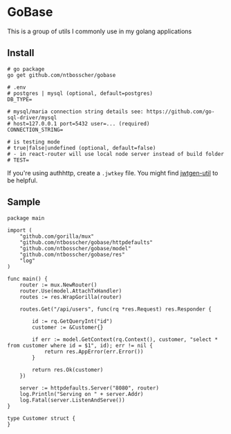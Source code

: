 # GoBase

This is a group of utils I commonly use in my golang applications

## Install

```
# go package
go get github.com/ntbosscher/gobase
```
```
# .env
# postgres | mysql (optional, default=postgres)
DB_TYPE=

# mysql/maria connection string details see: https://github.com/go-sql-driver/mysql
# host=127.0.0.1 port=5432 user=... (required)
CONNECTION_STRING=
 
# is testing mode
# true|false|undefined (optional, default=false)
# - in react-router will use local node server instead of build folder
# TEST=
```

If you're using authhttp, create a `.jwtkey` file. 
You might find [jwtgen-util](./auth/authhttp/jwtgen) to be helpful.

## Sample

```golang
package main

import (
	"github.com/gorilla/mux"
	"github.com/ntbosscher/gobase/httpdefaults"
	"github.com/ntbosscher/gobase/model"
	"github.com/ntbosscher/gobase/res"
	"log"
)

func main() {
	router := mux.NewRouter()
	router.Use(model.AttachTxHandler)
	routes := res.WrapGorilla(router)

	routes.Get("/api/users", func(rq *res.Request) res.Responder {

		id := rq.GetQueryInt("id")
		customer := &Customer{}

		if err := model.GetContext(rq.Context(), customer, "select * from customer where id = $1", id); err != nil {
			return res.AppError(err.Error())
		}

		return res.Ok(customer)
	})

	server := httpdefaults.Server("8080", router)
	log.Println("Serving on " + server.Addr)
	log.Fatal(server.ListenAndServe())
}

type Customer struct {
}
```
